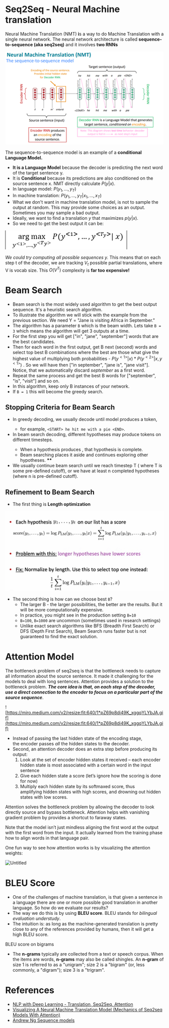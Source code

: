 # Seq2Seq - Neural Machine translation

Neural Machine Translation (NMT) **i**s a way to do Machine Translation with a single neural network. The neural network architecture is called **sequence-to-sequence (aka seq2seq)** and it involves **two RNNs**

![Untitled](images/Untitled.png)

The sequence-to-sequence model is an example of a **conditional Language Model.**

- **It is a Language Model** because the decoder is predicting the next word of the target sentence y.
- It is **Conditional** because its predictions are also conditioned on the source sentence x. NMT directly calculate $P(y|x)$.
- In language model: $P(y_1, ..., y_{T})$
- In machine translation: $P(y_1, ..., y_{T}|x_1, ...,x_T)$
- What we don't want in machine translation model, is not to sample the output at random. This may provide some choices as an output. Sometimes you may sample a bad output.
- Ideally, we want to find a translation $y$ that maximizes $p(y | x)$.
- So we need to get the best output it can be:

![Untitled](images/Untitled4.png)

*We could try computing all possible sequences y.* This means that on each step t of the decoder, we are tracking $V_t$ possible partial translations, where V is vocab size. This $O(V^T)$ complexity is **far too expensive!**

# Beam Search

- Beam search is the most widely used algorithm to get the best output sequence. It's a heuristic search algorithm.
- To illustrate the algorithm we will stick with the example from the previous section. We need Y = "Jane is visiting Africa in September."
- The algorithm has a parameter `B` which is the beam width. Lets take `B = 3` which means the algorithm will get 3 outputs at a time.
- For the first step you will get ["in", "jane", "september"] words that are the best candidates.
- Then for each word in the first output, get B next (second) words and select top best B combinations where the best are those what give the highest value of multiplying both probabilities - $P(y^{<1>}|x)*P(y^{<2>}|x, y^{<1>})$ . So we will have then ["in september", "jane is", "jane visit"]. Notice, that we automatically discard *september* as a first word.
- Repeat the same process and get the best B words for ["september", "is", "visit"] and so on.
- In this algorithm, keep only B instances of your network.
- If `B = 1` this will become the greedy search.

## Stopping Criteria for Beam Search

- In greedy decoding, we usually decode until model produces a <END> token,
  - for example, `<START> he hit me with a pie <END>`.
- In beam search decoding, different hypotheses may produce <END> tokens on different timesteps.
  - When a hypothesis produces <END>, that hypothesis is complete.
  - Beam searching places it aside and continues exploring other hypotheses. **\*\***
- We usually continue beam search until we reach timestep T ( where T is some pre-defined cutoff), or we have at least n completed hypotheses (where n is pre-defined cutoff).

## Refinement to Beam Search

- The first thing is **Length optimization**

![Untitled](images/Untitled%201.png)

- The second thing is how can we choose best `B`?
  - The larger B - the larger possibilities, the better are the results. But it will be more computationally expensive.
  - In practice, you might see in the production setting `B=10`
  - `B=100`, `B=1000` are uncommon (sometimes used in research settings)
  - Unlike exact search algorithms like BFS (Breadth First Search) or DFS (Depth First Search), Beam Search runs faster but is not guaranteed to find the exact solution.

# Attention Model

The bottleneck problem of seq2seq is that the bottleneck needs to capture all information about the source sentence. It made it challenging for the models to deal with long sentences. Attention provides a solution to the bottleneck problem. **_The core idea is that, on each step of the decoder, use a direct connection to the encoder to focus on a particular part of the source sequence_**.

![https://miro.medium.com/v2/resize:fit:640/1*pZ69p8di49K_xggqYLYbJA.gif](https://miro.medium.com/v2/resize:fit:640/1*pZ69p8di49K_xggqYLYbJA.gif)

- Instead of passing the last hidden state of the encoding stage, the encoder passes _all_ the hidden states to the decoder.
- Second, an attention decoder does an extra step before producing its output:
  1. Look at the set of encoder hidden states it received – each encoder hidden state is most associated with a certain word in the input sentence
  2. Give each hidden state a score (let’s ignore how the scoring is done for now)
  3. Multiply each hidden state by its softmaxed score, thus amplifying hidden states with high scores, and drowning out hidden states with low scores.

Attention solves the bottleneck problem by allowing the decoder to look directly source and bypass bottleneck. Attention helps with vanishing gradient problem by provides a shortcut to faraway states.

Note that the model isn’t just mindless aligning the first word at the output with the first word from the input. It actually learned from the training phase how to align words in that language pair.

One fun way to see how attention works is by visualizing the attention weights:

![Untitled](Seq2Seq%20-%20Neural%20Machine%20translation%201c5f8ad2025a434bae890fa15fd816c6/Untitled%202.png)

# BLEU Score

- One of the challenges of machine translation, is that given a sentence in a language there are one or more possible good translation in another language. So how do we evaluate our results?
- The way we do this is by using **BLEU score**. BLEU stands for *bilingual evaluation understudy*.
- The intuition is: as long as the machine-generated translation is pretty close to any of the references provided by humans, then it will get a high BLEU score.

BLEU score on bigrams

- The **n-grams** typically are collected from a text or speech corpus. When the items are words, **n-grams** may also be called shingles. An **n-gram** of size 1 is referred to as a "unigram"; size 2 is a "bigram" (or, less commonly, a "digram"); size 3 is a "trigram".

# References

- [NLP with Deep Learning - Translation, Seq2Seq, Attention](https://youtu.be/XXtpJxZBa2c?si=38VXFikr2eiAcjbf)
- [Visualizing A Neural Machine Translation Model (Mechanics of Seq2seq Models With Attention)](https://jalammar.github.io/visualizing-neural-machine-translation-mechanics-of-seq2seq-models-with-attention/)
- [Andrew Ng Sequence models](https://www.youtube.com/watch?v=S7oA5C43Rbc)
